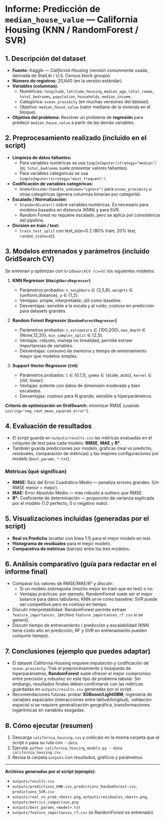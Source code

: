 # Informe: Predicción de `median_house_value` — California Housing (KNN / RandomForest / SVR)

## 1. Descripción del dataset
- **Fuente:** Kaggle — *California Housing* (versión comúnmente usada, derivada de StatLib / U.S. Census block groups).  
- **Número de registros:** 20,640 (en la versión estándar).  
- **Variables (columnas):**
  - Numéricas: `longitude`, `latitude`, `housing_median_age`, `total_rooms`, `total_bedrooms`, `population`, `households`, `median_income`.
  - Categórica: `ocean_proximity` (en muchas versiones del dataset).
  - Objetivo: `median_house_value` (valor mediano de la vivienda en el bloque).
- **Objetivo del problema:** Resolver un problema de **regresión** para predecir `median_house_value` a partir de las demás variables.

## 2. Preprocesamiento realizado (incluido en el script)
- **Limpieza de datos faltantes:**
  - Para variables numéricas se usa `SimpleImputer(strategy="median")` (ej. `total_bedrooms` suele presentar valores faltantes).
  - Para variables categóricas se usa `SimpleImputer(strategy="most_frequent")`.
- **Codificación de variables categóricas:**
  - `OneHotEncoder(handle_unknown="ignore")` para `ocean_proximity` u otras categóricas (genera columnas binarias por categoría).
- **Escalado / Normalización:**
  - `StandardScaler()` sobre variables numéricas. Es necesario para modelos basados en distancia (KNN) y para SVR.
  - Random Forest no requiere escalado, pero se aplica por consistencia del pipeline.
- **División en train / test:**
  - `train_test_split` con test_size=0.2 (80% train, 20% test, `random_state=42`).

## 3. Modelos entrenados y parámetros (incluido GridSearch CV)
Se entrenan y optimizan con `GridSearchCV (cv=5)` los siguientes modelos:

1. **KNN Regressor (`KNeighborsRegressor`)**
   - Parámetros probados: `n_neighbors` ∈ {3,5,8}, `weights` ∈ {uniform,distance}, `p` ∈ {1,2}.
   - Ventajas: simple, interpretable; útil como baseline.
   - Desventajas: sensible a la escala y al ruido; costoso en predicción para datasets grandes.

2. **Random Forest Regressor (`RandomForestRegressor`)**
   - Parámetros probados: `n_estimators` ∈ {100,200}, `max_depth` ∈ {None,12,20}, `min_samples_split` ∈ {2,5}.
   - Ventajas: robusto, maneja no linealidad, permite extraer importancias de variables.
   - Desventajas: consumo de memoria y tiempo de entrenamiento mayor que modelos simples.

3. **Support Vector Regressor (`SVR`)**
   - Parámetros probados: `C` ∈ {0.1,1}, `gamma` ∈ {scale, auto}, `kernel` ∈ {rbf, linear}.
   - Ventajas: potente con datos de dimensión moderada y bien escalados.
   - Desventajas: costoso para N grande; sensible a hiperparámetros.

**Criterio de optimización en GridSearch:** minimizar RMSE (usando `scoring="neg_root_mean_squared_error"`).

## 4. Evaluación de resultados
- El script guarda en `outputs/results.csv` las métricas evaluadas en el conjunto de test para cada modelo: **RMSE**, **MAE** y **R²**.
- También guarda predicciones por modelo, gráficas (real vs predicho, residuales, comparación de métricas) y las mejores configuraciones por modelo (`best_params_*.txt`).

### Métricas (qué significan)
- **RMSE:** Raíz del Error Cuadrático Medio — penaliza errores grandes. (Un RMSE menor = mejor).
- **MAE:** Error Absoluto Medio — más robusto a outliers que RMSE.
- **R²:** Coeficiente de determinación — proporción de varianza explicada por el modelo (1.0 perfecto, 0 ó negativo malo).

## 5. Visualizaciones incluidas (generadas por el script)
- **Real vs Predicho** (scatter con línea 1:1) para el mejor modelo en test.
- **Histograma de residuales** para el mejor modelo.
- **Comparativa de métricas** (barras) entre los tres modelos.

## 6. Análisis comparativo (guía para redactar en el informe final)
- Comparar los valores de RMSE/MAE/R² y discutir:
  - Si un modelo sobreajusta (mucho mejor en train que en test) o no.
  - Ventajas prácticas: por ejemplo, RandomForest suele ser el mejor balance para datos tabulares; KNN sirve como baseline; SVR puede ser competitivo pero es costoso en tiempo.
- Discutir interpretabilidad: RandomForest permite extraer `feature_importances_` (archivo `feature_importances_rf.csv` si se generó).
- Discutir tiempo de entrenamiento / predicción y escalabilidad (KNN tiene costo alto en predicción; RF y SVR en entrenamiento pueden consumir tiempo).

## 7. Conclusiones (ejemplo que puedes adaptar)
- El dataset California Housing requiere imputación y codificación de `ocean_proximity`. Tras el preprocesamiento y búsqueda de hiperparámetros, **RandomForest** suele ofrecer el mejor compromiso entre precisión y robustez en este tipo de problema tabular. Sin embargo, resultados finales deben confirmarse con las métricas guardadas en `outputs/results.csv` generadas por el script.
- Recomendaciones futuras: probar **XGBoost/LightGBM**, ingeniería de variables espaciales (interacciones entre latitud/longitud), validación espacial si se requiere generalización geográfica, transformaciones logarítmicas en variables sesgadas.

## 8. Cómo ejecutar (resumen)
1. Descarga `california_housing.csv` y colócalo en la misma carpeta que el script o pasa su ruta con `--data`.
2. Ejecuta: `python california_housing_models.py --data california_housing.csv`
3. Revisa la carpeta `outputs` con resultados, gráficos y parámetros.

---

**Archivos generados por el script (ejemplo):**
- `outputs/results.csv`
- `outputs/predictions_KNN.csv`, `predictions_RandomForest.csv`, `predictions_SVR.csv`
- `outputs/real_vs_pred_<best>.png`, `outputs/residuales_<best>.png`, `outputs/metrics_comparison.png`
- `outputs/best_params_<model>.txt`
- `outputs/feature_importances_rf.csv` (si RandomForest es entrenado)

